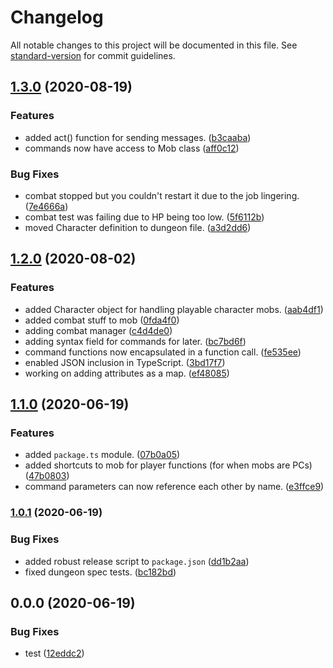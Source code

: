 # Changelog

All notable changes to this project will be documented in this file. See [standard-version](https://github.com/conventional-changelog/standard-version) for commit guidelines.

## [1.3.0](https://github.com/jackindisguise/telnetmud/compare/v1.2.0...v1.3.0) (2020-08-19)


### Features

* added act() function for sending messages. ([b3caaba](https://github.com/jackindisguise/telnetmud/commit/b3caababcffaa595fedb5af6debdda36cde308da))
* commands now have access to Mob class ([aff0c12](https://github.com/jackindisguise/telnetmud/commit/aff0c126bcefb640788f5d232f1c97c443f3c526))


### Bug Fixes

* combat stopped but you couldn't restart it due to the job lingering. ([7e4666a](https://github.com/jackindisguise/telnetmud/commit/7e4666a0f10b561d4c89eee645222bf0e67ab452))
* combat test was failing due to HP being too low. ([5f6112b](https://github.com/jackindisguise/telnetmud/commit/5f6112b6e2e3500b9763398fe8c07e6c6efb4ab3))
* moved Character definition to dungeon file. ([a3d2dd6](https://github.com/jackindisguise/telnetmud/commit/a3d2dd6c57405dd533308b81ba9a713cfea4a38f))

## [1.2.0](https://github.com/jackindisguise/telnetmud/compare/v1.1.0...v1.2.0) (2020-08-02)


### Features

* added Character object for handling playable character mobs. ([aab4df1](https://github.com/jackindisguise/telnetmud/commit/aab4df14e8adfbcc0b8c6f3ca41f1499cf3fb32e))
* added combat stuff to mob ([0fda4f0](https://github.com/jackindisguise/telnetmud/commit/0fda4f0cb011e3b12c297acda14e3db24e3b65f5))
* adding combat manager ([c4d4de0](https://github.com/jackindisguise/telnetmud/commit/c4d4de05435a9efad6bbf82109051734e56f75a2))
* adding syntax field for commands for later. ([bc7bd6f](https://github.com/jackindisguise/telnetmud/commit/bc7bd6fd475ca397729ed9988236a7777d91333b))
* command functions now encapsulated in a function call. ([fe535ee](https://github.com/jackindisguise/telnetmud/commit/fe535ee1b6fb3de11b99af3c5130fa09abb0ad1d))
* enabled JSON inclusion in TypeScript. ([3bd17f7](https://github.com/jackindisguise/telnetmud/commit/3bd17f782681c4aa5abf72bb104648f8efcf3a16))
* working on adding attributes as a map. ([ef48085](https://github.com/jackindisguise/telnetmud/commit/ef480855670884d5548d2b4a54f7b82699979706))

## [1.1.0](https://github.com/jackindisguise/telnetmud/compare/v1.0.1...v1.1.0) (2020-06-19)


### Features

* added `package.ts` module. ([07b0a05](https://github.com/jackindisguise/telnetmud/commit/07b0a05ef8728830fa7244a61693945831bbc9a0))
* added shortcuts to mob for player functions (for when mobs are PCs) ([47b0803](https://github.com/jackindisguise/telnetmud/commit/47b0803429c09dfd7a53eb5c6b7b21e601776f6a))
* command parameters can now reference each other by name. ([e3ffce9](https://github.com/jackindisguise/telnetmud/commit/e3ffce9eee878350193e26e36eb76985e680de93))

### [1.0.1](https://github.com/jackindisguise/telnetmud/compare/v0.0.0...v1.0.1) (2020-06-19)


### Bug Fixes

* added robust release script to `package.json` ([dd1b2aa](https://github.com/jackindisguise/telnetmud/commit/dd1b2aa3ec0991315390a006cab49db728d41cb2))
* fixed dungeon spec tests. ([bc182bd](https://github.com/jackindisguise/telnetmud/commit/bc182bd437e42127697423f85195704650d55665))

## 0.0.0 (2020-06-19)


### Bug Fixes

* test ([12eddc2](https://github.com/jackindisguise/telnetmud/commit/12eddc2f17ed62ef55ce5e0589e986c924b8383e))
